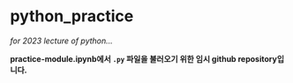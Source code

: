# python_practice

_for 2023 lecture of python..._  
  
__practice-module.ipynb에서 `.py` 파일을 불러오기 위한 임시 github repository입니다.__

